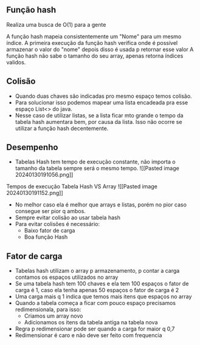 ## Função hash
Realiza uma busca de O(1) para a gente

A função hash mapeia consistentemente um "Nome" para um mesmo índice.
A primeira execução da função hash verifica onde é possível armazenar o valor do "nome" depois disso é usada p retornar esse valor
A função hash não sabe o tamanho do seu array, apenas retorna índices validos.

## Colisão

- Quando duas chaves são indicadas pro mesmo espaço temos colisão.
- Para solucionar isso podemos mapear uma lista encadeada pra esse espaço List<> do java.
- Nesse caso de utilizar listas, se a lista ficar mto grande o tempo da tabela hash aumentara bem, por causa da lista. Isso não ocorre se utilizar a função hash decentemente.

## Desempenho
- Tabelas Hash tem tempo de execução constante, não importa o tamanho da tabela sempre será o mesmo tempo.
![[Pasted image 20240130191056.png]]

Tempos de execução Tabela Hash VS Array
![[Pasted image 20240130191152.png]]
- No melhor caso ela é melhor que arrays e listas, porém no pior caso consegue ser pior q ambos.
- Sempre evitar colisão ao usar tabela hash
- Para evitar colisões é necessário:
	- Baixo fator de carga
	- Boa função Hash

## Fator de carga
- Tabelas hash utilizam o array p armazenamento, p contar a carga contamos os espaços utilizados no array
- Se uma tabela hash tem 100 chaves e ela tem 100 espaços o fator de carga é 1, caso ela tenha apenas 50 espaços o fator de carga é 2
- Uma carga mais q 1 indica que temos mais itens que espaços no array
- Quando a tabela começa a ficar com pouco espaço precisamos redimensionala, para isso:
	- Criamos um array novo
	- Adicionamos os itens da tabela antiga na tabela nova
- Regra p redimensionar pode ser quando a carga for maior q 0,7
- Redimensionar é caro e não deve ser feito com frequencia
